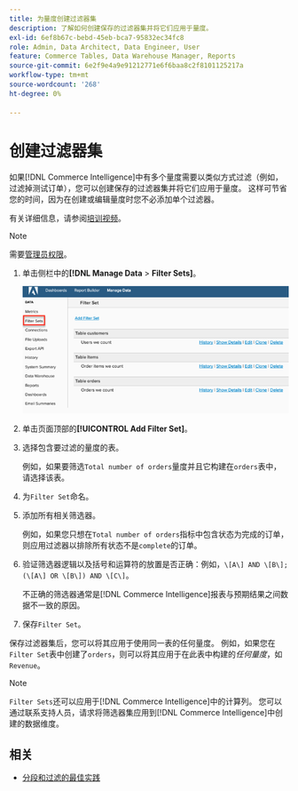 ```yaml
---
title: 为量度创建过滤器集
description: 了解如何创建保存的过滤器集并将它们应用于量度。
exl-id: 6ef8b67c-bebd-45eb-bca7-95832ec34fc8
role: Admin, Data Architect, Data Engineer, User
feature: Commerce Tables, Data Warehouse Manager, Reports
source-git-commit: 6e2f9e4a9e91212771e6f6baa8c2f8101125217a
workflow-type: tm+mt
source-wordcount: '268'
ht-degree: 0%

---
```


# 创建过滤器集

如果[!DNL Commerce Intelligence]中有多个量度需要以类似方式过滤（例如，过滤掉测试订单），您可以创建保存的过滤器集并将它们应用于量度。 这样可节省您的时间，因为在创建或编辑量度时您不必添加单个过滤器。

有关详细信息，请参阅[培训视频](https://experienceleague.adobe.com/docs/commerce-knowledge-base/kb/how-to/mbi-training-video-filter-sets.html)。

>[!NOTE]
>
>需要[管理员权限](../../administrator/user-management/user-management.md)。

1. 单击侧栏中的&#x200B;**[!DNL Manage Data** > **Filter Sets]**。

   ![](../../assets/create-filter-sets.png)

1. 单击页面顶部的&#x200B;**[!UICONTROL Add Filter Set]**。

1. 选择包含要过滤的量度的表。

   例如，如果要筛选`Total number of orders`量度并且它构建在`orders`表中，请选择该表。

1. 为`Filter Set`命名。

1. 添加所有相关筛选器。

   例如，如果您只想在`Total number of orders`指标中包含状态为完成的订单，则应用过滤器以排除所有状态不是`complete`的订单。

1. 验证筛选器逻辑以及括号和运算符的放置是否正确：例如，`\[A\] AND \[B\]; (\[A\] OR \[B\]) AND \[C\]`。

   不正确的筛选器通常是[!DNL Commerce Intelligence]报表与预期结果之间数据不一致的原因。

1. 保存`Filter Set`。

保存过滤器集后，您可以将其应用于使用同一表的任何量度。 例如，如果您在`Filter Set`表中创建了`orders`，则可以将其应用于在此表中构建的&#x200B;*任何量度*，如`Revenue`。

>[!NOTE]
>
>`Filter Sets`还可以应用于[!DNL Commerce Intelligence]中的计算列。 您可以通过联系支持人员，请求将筛选器集应用到[!DNL Commerce Intelligence]中创建的数据维度。

## 相关

* [分段和过滤的最佳实践](../../best-practices/segment-filter.md)
